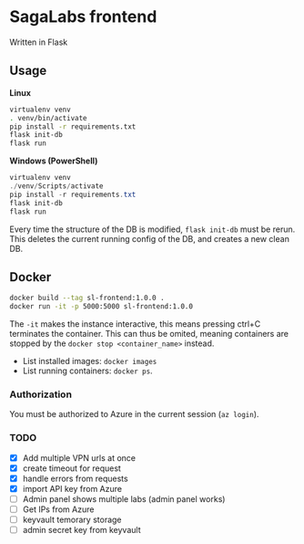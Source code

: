 # SagaLabs frontend

Written in Flask

## Usage

**Linux**

```bash
virtualenv venv
. venv/bin/activate
pip install -r requirements.txt
flask init-db
flask run
```

**Windows (PowerShell)**

```ps1
virtualenv venv
./venv/Scripts/activate
pip install -r requirements.txt
flask init-db
flask run
```

Every time the structure of the DB is modified, `flask init-db` must be rerun.
This deletes the current running config of the DB, and creates a new clean DB.

## Docker

```bash
docker build --tag sl-frontend:1.0.0 .
docker run -it -p 5000:5000 sl-frontend:1.0.0
```

The `-it` makes the instance interactive, this means pressing ctrl+C terminates the container.
This can thus be omited, meaning containers are stopped by the `docker stop <container_name>` instead.

- List installed images: `docker images`
- List running containers: `docker ps`.


### Authorization

You must be authorized to Azure in the current session (`az login`).

### TODO

- [x] Add multiple VPN urls at once
- [x] create timeout for request
- [x] handle errors from requests
- [x] import API key from Azure
- [ ] Admin panel shows multiple labs (admin panel works)
- [ ] Get IPs from Azure
- [ ] keyvault temorary storage
- [ ] admin secret key from keyvault
